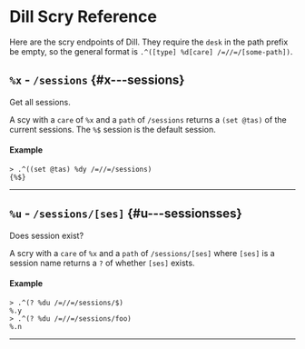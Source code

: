 # Dill Scry Reference

Here are the scry endpoints of Dill. They require the `desk` in the path prefix be empty, so the general format is `.^([type] %d[care] /=//=/[some-path])`.

## `%x` - `/sessions` {#x---sessions}

Get all sessions.

A scy with a `care` of `%x` and a `path` of `/sessions` returns a `(set @tas)` of the current sessions. The `%$` session is the default session.

#### Example

```
> .^((set @tas) %dy /=//=/sessions)
{%$}
```

---

## `%u` - `/sessions/[ses]` {#u---sessionsses}

Does session exist?

A scry with a `care` of `%x` and a `path` of `/sessions/[ses]` where `[ses]` is a session name returns a `?` of whether `[ses]` exists.

#### Example

```
> .^(? %du /=//=/sessions/$)
%.y
> .^(? %du /=//=/sessions/foo)
%.n
```

---
